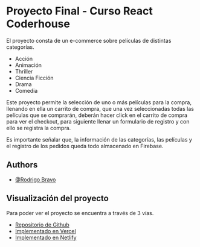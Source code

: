 # Proyecto Final - Curso React Coderhouse

El proyecto consta de un e-commerce sobre películas de distintas categorías.

- Acción
- Animación
- Thriller
- Ciencia Ficción
- Drama
- Comedia

Este proyecto permite la selección de uno o más películas para la compra, llenando en ella un carrito de compra, que una vez seleccionadas todas las películas que se comprarán, deberán hacer click en el carrito de compra para ver el checkout, para siguiente llenar un formulario de registro y con ello se registra la compra.

Es importante señalar que, la información de las categorías, las películas y el registro de los pedidos queda todo almacenado en Firebase.

## Authors

- [@Rodrigo Bravo](https://github.com/rodbravos/coderhouse-rb-curso-react)

## Visualización del proyecto

Para poder ver el proyecto se encuentra a través de 3 vías.

- [Repositorio de Github](https://github.com/rodbravos/coderhouse-rb-curso-react)
- [Implementado en Vercel](https://coderhouse-rb-curso-react.vercel.app/)
- [Implementado en Netlify](https://main--coderhouse-rb-curso-react.netlify.app/)
